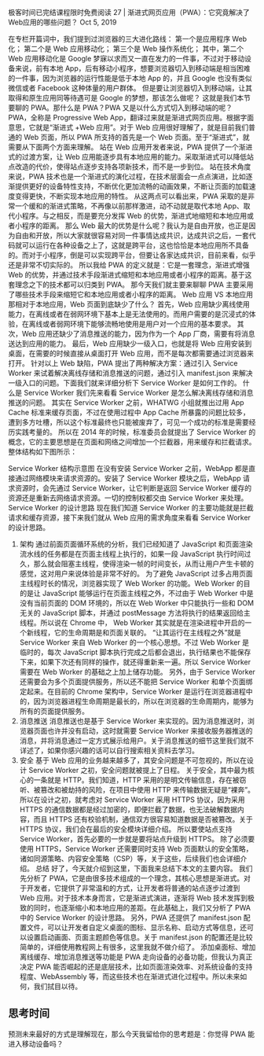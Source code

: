 极客时间已完结课程限时免费阅读
27 | 渐进式网页应用（PWA）：它究竟解决了Web应用的哪些问题？
Oct 5, 2019

在专栏开篇词中，我们提到过浏览器的三大进化路线：
第一个是应用程序 Web 化；
第二个是 Web 应用移动化；
第三个是 Web 操作系统化；
其中，第二个 Web 应用移动化是 Google 梦寐以求而又一直在发力的一件事，不过对于移动设备来说，前有本地 App，后有移动小程序，想要浏览器切入到移动端是相当困难的一件事，因为浏览器的运行性能是低于本地 App 的，并且 Google 也没有类似微信或者 Facebook 这种体量的用户群体。
但是要让浏览器切入到移动端，让其取得和原生应用同等待遇可是 Google 的梦想，那该怎么做呢？
这就是我们本节要聊的 PWA。那什么是 PWA？PWA 又是以什么方式切入到移动端的呢？
PWA，全称是 Progressive Web App，翻译过来就是渐进式网页应用。根据字面意思，它就是“渐进式 +Web 应用”。对于 Web 应用很好理解了，就是目前我们普通的 Web 页面，所以 PWA 所支持的首先是一个 Web 页面。至于“渐进式”，就需要从下面两个方面来理解。
站在 Web 应用开发者来说，PWA 提供了一个渐进式的过渡方案，让 Web 应用能逐步具有本地应用的能力。采取渐进式可以降低站点改造的代价，使得站点逐步支持各项新技术，而不是一步到位。
站在技术角度来说，PWA 技术也是一个渐进式的演化过程，在技术层面会一点点演进，比如逐渐提供更好的设备特性支持，不断优化更加流畅的动画效果，不断让页面的加载速度变得更快，不断实现本地应用的特性。
从这两点可以看出来，PWA 采取的是非常一个缓和的渐进式策略，不再像以前那样激进，动不动就是取代本地 App、取代小程序。与之相反，而是要充分发挥 Web 的优势，渐进式地缩短和本地应用或者小程序的距离。
那么 Web 最大的优势是什么呢？我认为是自由开放，也正是因为自由和开放，所以大家就很容易对同一件事情达成共识，达成共识之后，一套代码就可以运行在各种设备之上了，这就是跨平台，这也恰恰是本地应用所不具备的。而对于小程序，倒是可以实现跨平台，但要让各家达成共识，目前来看，似乎还是非常不切实际的。
所以我给 PWA 的定义就是：它是一套理念，渐进式增强 Web 的优势，并通过技术手段渐进式缩短和本地应用或者小程序的距离。基于这套理念之下的技术都可以归类到 PWA。
那今天我们就主要来聊聊 PWA 主要采用了哪些技术手段来缩短它和本地应用或者小程序的距离。
Web 应用 VS 本地应用
那相对于本地应用，Web 页面到底缺少了什么？
首先，Web 应用缺少离线使用能力，在离线或者在弱网环境下基本上是无法使用的。而用户需要的是沉浸式的体验，在离线或者弱网环境下能够流畅地使用是用户对一个应用的基本要求。
其次，Web 应用还缺少了消息推送的能力，因为作为一个 App 厂商，需要有将消息送达到应用的能力。
最后，Web 应用缺少一级入口，也就是将 Web 应用安装到桌面，在需要的时候直接从桌面打开 Web 应用，而不是每次都需要通过浏览器来打开。
针对以上 Web 缺陷，PWA 提出了两种解决方案：通过引入 Service Worker 来试着解决离线存储和消息推送的问题，通过引入 manifest.json 来解决一级入口的问题。下面我们就来详细分析下 Service Worker 是如何工作的。
什么是 Service Worker
我们先来看看 Service Worker 是怎么解决离线存储和消息推送的问题。
其实在 Service Worker 之前，WHATWG 小组就推出过用 App Cache 标准来缓存页面，不过在使用过程中 App Cache 所暴露的问题比较多，遭到多方吐槽，所以这个标准最终也只能被废弃了，可见一个成功的标准是需要经历实践考量的。
所以在 2014 年的时候，标准委员会就提出了 Service Worker 的概念，它的主要思想是在页面和网络之间增加一个拦截器，用来缓存和拦截请求。整体结构如下图所示：

Service Worker 结构示意图
在没有安装 Service Worker 之前，WebApp 都是直接通过网络模块来请求资源的。安装了 Service Worker 模块之后，WebApp 请求资源时，会先通过 Service Worker，让它判断是返回 Service Worker 缓存的资源还是重新去网络请求资源。一切的控制权都交由 Service Worker 来处理。
Service Worker 的设计思路
现在我们知道 Service Worker 的主要功能就是拦截请求和缓存资源，接下来我们就从 Web 应用的需求角度来看看 Service Worker 的设计思路。
1. 架构
通过前面页面循环系统的分析，我们已经知道了 JavaScript 和页面渲染流水线的任务都是在页面主线程上执行的，如果一段 JavaScript 执行时间过久，那么就会阻塞主线程，使得渲染一帧的时间变长，从而让用户产生卡顿的感觉，这对用户来说体验是非常不好的。
为了避免 JavaScript 过多占用页面主线程时长的情况，浏览器实现了 Web Worker 的功能。Web Worker 的目的是让 JavaScript 能够运行在页面主线程之外，不过由于 Web Worker 中是没有当前页面的 DOM 环境的，所以在 Web Worker 中只能执行一些和 DOM 无关的 JavaScript 脚本，并通过 postMessage 方法将执行的结果返回给主线程。所以说在 Chrome 中， Web Worker 其实就是在渲染进程中开启的一个新线程，它的生命周期是和页面关联的。
“让其运行在主线程之外”就是 Service Worker 来自 Web Worker 的一个核心思想。不过 Web Worker 是临时的，每次 JavaScript 脚本执行完成之后都会退出，执行结果也不能保存下来，如果下次还有同样的操作，就还得重新来一遍。所以 Service Worker 需要在 Web Worker 的基础之上加上储存功能。
另外，由于 Service Worker 还需要会为多个页面提供服务，所以还不能把 Service Worker 和单个页面绑定起来。在目前的 Chrome 架构中，Service Worker 是运行在浏览器进程中的，因为浏览器进程生命周期是最长的，所以在浏览器的生命周期内，能够为所有的页面提供服务。
2. 消息推送
消息推送也是基于 Service Worker 来实现的。因为消息推送时，浏览器页面也许并没有启动，这时就需要 Service Worker 来接收服务器推送的消息，并将消息通过一定方式展示给用户。关于消息推送的细节这里我们就不详述了，如果你感兴趣的话可以自行搜索相关资料去学习。
3. 安全
基于 Web 应用的业务越来越多了，其安全问题是不可忽视的，所以在设计 Service Worker 之初，安全问题就被提上了日程。
关于安全，其中最为核心的一条就是 HTTP。我们知道，HTTP 采用的是明文传输信息，存在被窃听、被篡改和被劫持的风险，在项目中使用 HTTP 来传输数据无疑是“裸奔”。所以在设计之初，就考虑对 Service Worker 采用 HTTPS 协议，因为采用 HTTPS 的通信数据都是经过加密的，即便拦截了数据，也无法破解数据内容，而且 HTTPS 还有校验机制，通信双方很容易知道数据是否被篡改。关于 HTTPS 协议，我们会在最后的安全模块详细介绍。
所以要使站点支持 Service Worker，首先必要的一步就是要将站点升级到 HTTPS。
除了必须要使用 HTTPS，Service Worker 还需要同时支持 Web 页面默认的安全策略，诸如同源策略、内容安全策略（CSP）等，关于这些，后续我们也会详细介绍。
总结
好了，今天就介绍到这里，下面我来总结下本文的主要内容。
我们先分析了 PWA，它是由很多技术组成的一个理念，其核心思想是渐进式。对于开发者，它提供了非常温和的方式，让开发者将普通的站点逐步过渡到 Web 应用。对于技术本身而言，它是渐进式演进，逐渐将 Web 技术发挥到极致的同时，也逐渐缩小和本地应用的差距。在此基础上，我们又分析了 PWA 中的 Service Worker 的设计思路。
另外，PWA 还提供了 manifest.json 配置文件，可以让开发者自定义桌面的图标、显示名称、启动方式等信息，还可以设置启动画面、页面主题颜色等信息。关于 manifest.json 的配置还是比较简单的，详细使用教程网上有很多，这里我就不做介绍了。
添加桌面标、增加离线缓存、增加消息推送等功能是 PWA 走向设备的必备功能，但我认为真正决定 PWA 能否崛起的还是底层技术，比如页面渲染效率、对系统设备的支持程度、WebAssembly 等，而这些技术也在渐进式进化过程中。所以未来如何，我们拭目以待。
## 思考时间
预测未来最好的方式是理解现在，那么今天我留给你的思考题是：你觉得 PWA 能进入移动设备吗？
<!-- 
小黑彪Geek_070fb4
2019-10-08
感觉机会不大：首先这个东西需要浏览器的支持，苹果方面因该有顾虑，绕过审核直接上线；其次这个东西在国内推进也是困难重重，各大厂商定制化系统，再就是谷歌的东西太容易被墙；最后这个没有商业化的闭环，不能为开发者提供用户资源等，很难和国内BAT小程序和快应用等抗衡。 总之，前途堪忧。

Taopoppy
2019-10-06
老师，后面来一门前端优化的课程，和这个课就搭上了

neohope
2020-07-16
如果要达到浏览器通吃的目标，除了老师文中讲的这三点（消息通知，离线存储，一级入口），浏览器还有几个问题需要解决：
1、硬件操作能力
2、系统底层调用能力
3、执行效率
4、沙箱管理能力
其中：
1硬件操作和2系统底层调用，现在一般用hybrid方式来解决，纯浏览器暂时没有好的方案
3执行效率，有两方面，一个是期待浏览器不断变强（比如OpenGL支持），一个是Web Assembly可以期待一下
4沙箱问题（网站隔离、用户隔离），现在并没有看到很好的解决方案
另外，我一直以来的另一个问题是，现在浏览器其实已经很复杂了，如果封装很多的系统功能到浏览器里面，那最终和Android/IOS有什么区别呢，除了开发语言？是否会向这个方向发展呢？

mfist
2019-10-06
如果PWA能够从操作系统（andriod）层面切入应该会和当前的快应用、小程序分一杯羹。技术之间是互相学习和进步的，未来技术可能会趋同，找到一个浏览器应用（pwa）、大流量应用（微信、支付宝的小程序）、手机厂商（快应用）都满意的方案


7

William
2019-10-05
已经进入了呀，现在安卓各大应用商店很对应用都有提供快应用。免安装，无广告，用完即走

小蛋糕
2020-02-13
对于 PC 机来说的话：
我记得 google 有发行一个 chrome OS 的笔记本电脑，其给人的感觉就是一个电脑就是一个浏览器。
那么如果这个 chrome OS 能够得到很好的普及的话，也算是为 PWA 的发展道路铺开了一个非常不错的基础设施。
对于 chrome OS 的未来的话，我个人还是抱有一定的好感的，毕竟电信行业的发展还是很快速的，所以未来的应用网络传输可能越来越快速。
另外 WebAssembly 的发展也让人期待，未来一些相对底层的操作可以委托给 WebAssembly 来实现。
对于移动设备的话：
目前看起来并不乐观，如果 chrome OS 也能覆盖移动设备的话就另当别论了。

宇宙全栈
2019-10-05
我觉得 PWA 从商业角度和技术角度来看都没有足够的优势进入移动端，因为目前移动端的商业生态已经成熟，并且小程序技术和 Flutter 技术已经抢占了先机。商业上，目前的移动端生态已经成熟，iOS 会阻止 PWA 破坏它的生态，就像阻止小程序一样。Android 生态中，如果 Google 如果能把 Android 变成直接支持 PWA 的操作系统，可能会有一些帮助，但是帮助不大。技术上，微信等各大超级 App 都已经使用了小程序技术，也就是说小程序技术已经抢占了先机。另外，Flutter 技术也在进入移动端，所以 PWA 在技术上的竞争太激烈。

大前端洞见
2020-03-08
通过一种说法，Web应用PWA技术等未能快速发展起来，很大的一部分原因是商业利益影响的。因为PWA应用起来了，会给APP和其他应用带来打击，各厂商为了保证利益，对PWA这种技术都会实行冷漠和阻拦的方式。比如苹果公司，是最不愿意PWA能发展起来的，苹果公司也不会积极的配合这方面技术的推进。


1

Cris
2019-10-22
老师，能否透露下您看好pwa的理由？

再学习
2019-10-09
作为新一代“浏览器”，国内有小程序，国外有PWA。
认为在国外PWA会发展的不错，国内因为用户对微信的依赖，可能还是小程序发展的更好。

柒月
2019-10-05
可以的。我觉得后面整个移动设备的系统就是一个浏览器。
好处的话就像现在的小程序，不用下载安装，随用随走。
难点的话一个是用户体验，流畅性方面。另一个的话就是跟手机底层硬件的交互能力了。

Chin 是我啊
2022-10-05 来自北京
三年了，PWA 并没有进入移动设备



是天才...
2021-06-02
web应用是披着羊皮的狼

sh
2020-05-24
web的一大缺点是离线能力 离开网络就啥也没了

Roy
2020-04-28
除了要解决使用场景和本地app一样外，还需要说服开发者各大公司加入，形成生态。

王晓蘅
2020-04-02
有一个疑问，小程序这样的技术，算不算是PWA的一种应用呢？消息提醒的部分其实通过公众号推送的，其实是分离。
PWA在国外的app出现的比较多，使用体验肯定是比不上原生的，但是基本功能是可以实现的，就是给对应的底层用户使用的。



李艺轩
2019-12-17
前面说【web应用就是普通的web页面】，后面说【让普通站点逐步过渡到web应用】，那么普通站点和普通web页面有什么区别？
作者回复: 这个算我表示不严谨，第二句的本意是让传统页面过渡到Web应用。
这里传统的web页面也就是那些没有使用web新特性的页面。


陈十二
2019-12-13
目前不看好，可以关注下相关信息，PWA 在能力更新方面很慢，目前来看离跨平台替代部分原生应用还有很长的路要走

Geek_b63d98
2019-10-09
instgram twitter webpackdocumention -->
